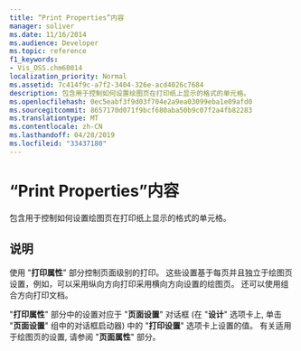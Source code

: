 ```yaml
---
title: “Print Properties”内容
manager: soliver
ms.date: 11/16/2014
ms.audience: Developer
ms.topic: reference
f1_keywords:
- Vis_DSS.chm60014
localization_priority: Normal
ms.assetid: 7c414f9c-a7f2-3404-326e-acd4026c7684
description: 包含用于控制如何设置绘图页在打印纸上显示的格式的单元格。
ms.openlocfilehash: 0ec5eabf3f9d03f704e2a9ea03099eba1e09afd0
ms.sourcegitcommit: 8657170d071f9bcf680aba50b9c07f2a4fb82283
ms.translationtype: MT
ms.contentlocale: zh-CN
ms.lasthandoff: 04/28/2019
ms.locfileid: "33437180"
---
```

# <a name="print-properties-section"></a>“Print Properties”内容

包含用于控制如何设置绘图页在打印纸上显示的格式的单元格。 
  
## <a name="remarks"></a>说明

使用 "**打印属性**" 部分控制页面级别的打印。 这些设置基于每页并且独立于绘图页设置，例如，可以采用纵向方向打印采用横向方向设置的绘图页。 还可以使用组合方向打印文档。 
  
"**打印属性**" 部分中的设置对应于 "**页面设置**" 对话框 (在 "**设计**" 选项卡上, 单击 "**页面设置**" 组中的对话框启动器) 中的 "**打印设置**" 选项卡上设置的值。 有关适用于绘图页的设置, 请参阅 "**页面属性**" 部分。 
  

